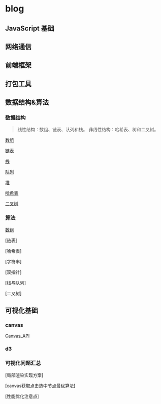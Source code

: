 # blog

## JavaScript 基础



## 网络通信



## 前端框架



## 打包工具



## 数据结构&算法
### 数据结构
>线性结构：数组、链表、队列和栈。
>非线性结构：哈希表、树和二叉树。

[数组](https://github.com/Capactity/blog/blob/master/data-structure/数组.md)

[链表](https://github.com/Capactity/blog/blob/master/data-structure/链表.md)

[栈](https://github.com/Capactity/blog/blob/master/data-structure/栈.md)

[队列](https://github.com/Capactity/blog/blob/master/data-structure/队列.md)

[堆](https://github.com/Capactity/blog/blob/master/data-structure/堆.md)

[哈希表](https://github.com/Capactity/blog/blob/master/data-structure/哈希表.md)

[二叉树](https://github.com/Capactity/blog/blob/master/data-structure/二叉树.md)

### 算法

[数组](https://github.com/Capactity/blog/blob/master/algorithm/array/array.md)

[链表]

[哈希表]

[字符串]

[双指针]

[栈与队列]

[二叉树]



## 可视化基础

### canvas
[Canvas_API](https://github.com/Capactity/blog/blob/master/Canvas_API.md)
### d3
### 可视化问题汇总
[局部渲染实现方案]

[canvas获取点击选中节点最优算法]

[性能优化注意点]

